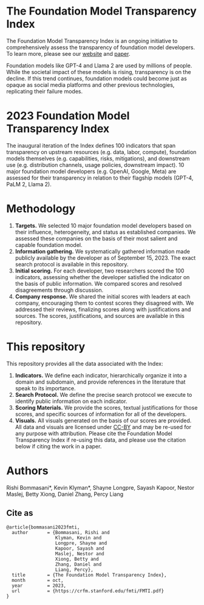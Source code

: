 # The Foundation Model Transparency Index

The Foundation Model Transparency Index is an ongoing initiative to comprehensively assess the transparency of foundation model developers. To learn more, please see our [website](https://crfm.stanford.edu/fmti/) and [paper](https://crfm.stanford.edu/fmti/fmti.pdf).  

Foundation models like GPT-4 and Llama 2 are used by millions of people. While the societal impact of these models is rising, transparency is on the decline. If this trend continues, foundation models could become just as opaque as social media platforms and other previous technologies, replicating their failure modes.

# 2023 Foundation Model Transparency Index
The inaugural iteration of the Index defines 100 indicators that span transparency on upstream resources (e.g. data, labor, compute), foundation models themselves (e.g. capabilities, risks, mitigations), and downstream use (e.g. distribution channels, usage policies, downstream impact). 
10 major foundation model developers (e.g. OpenAI, Google, Meta) are assessed for their transparency in relation to their flagship models (GPT-4, PaLM 2, Llama 2).

# Methodology
1. **Targets.** We selected 10 major foundation model developers based on their influence, heterogeneity, and status as established companies. We assessed these companies on the basis of their most salient and capable foundation model.
2. **Information gathering.** We systematically gathered information made publicly available by the developer as of September 15, 2023. The exact search protocol is available in this repository.
3. **Initial scoring.** For each developer, two researchers scored the 100 indicators, assessing whether the developer satisfied the indicator on the basis of public information. We compared scores and resolved disagreements through discussion.
4. **Company response.** We shared the initial scores with leaders at each company, encouraging them to contest scores they disagreed with. We addressed their reviews, finalizing scores along with justifications and sources. The scores, justifications, and sources are available in this repository.

# This repository
This repository provides all the data associated with the Index:
1. **Indicators.** We define each indicator, hierarchically organize it into a domain and subdomain, and provide references in the literature that speak to its importance.
2. **Search Protocol.** We define the precise search protocol we execute to identify public information on each indicator.
3. **Scoring Materials.** We provide the scores, textual justifications for those scores, and specific sources of information for all of the developers.
4. **Visuals.** All visuals generated on the basis of our scores are provided.
All data and visuals are licensed under [CC-BY](https://creativecommons.org/share-your-work/cclicenses/) and may be re-used for any purpose with attribution. Please cite the Foundation Model Transparency Index if re-using this data, and please use the citation below if citing the work in a paper.

# Authors
Rishi Bommasani*, Kevin Klyman*, Shayne Longpre, Sayash Kapoor, Nestor Maslej, Betty Xiong, Daniel Zhang, Percy Liang

## Cite as

```
@article{bommasani2023fmti,
  author       = {Bommasani, Rishi and
                  Klyman, Kevin and
                  Longpre, Shayne and
                  Kapoor, Sayash and
                  Maslej, Nestor and
                  Xiong, Betty and
                  Zhang, Daniel and
                  Liang, Percy},
  title        = {The Foundation Model Transparency Index},
  month        = oct,
  year         = 2023,
  url          = {https://crfm.stanford.edu/fmti/FMTI.pdf}
}
```

